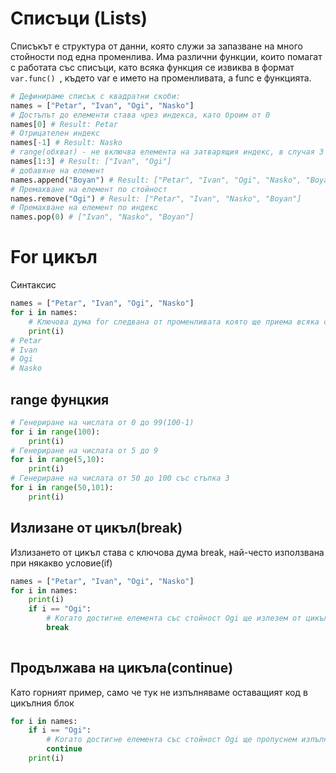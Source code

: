 # Списъци (Lists)
Списъкът е структура от данни, която служи за запазване на много стойности под една променлива. Има различни функции, които помагат с работата със списъци, като всяка функция се извиква в формат `var.func() `, където var e името на променливата, а func e функцията.
```python
# Дефинираме списък с квадратни скоби:
names = ["Petar", "Ivan", "Ogi", "Nasko"]
# Достъпът до елементи става чрез индекса, като броим от 0
names[0] # Result: Petar
# Отрицателен индекс
names[-1] # Result: Nasko
# range(обхват) - не включва елемента на затварящия индекс, в случая 3
names[1:3] # Result: ["Ivan", "Ogi"] 
# добавяне на елемент
names.append("Boyan") # Result: ["Petar", "Ivan", "Ogi", "Nasko", "Boyan"]
# Премахване на елемент по стойност
names.remove("Ogi") # Result: ["Petar", "Ivan", "Nasko", "Boyan"]
# Премахване на елемент по индекс
names.pop(0) # ["Ivan", "Nasko", "Boyan"]
```

# For цикъл
Синтаксис
```python
names = ["Petar", "Ivan", "Ogi", "Nasko"]
for i in names:
    # Ключова дума for следвана от променливата която ще приема всяка стойност(i), ключова дума in и променлива за обхождане(в случая списъка names)
    print(i)
# Petar
# Ivan
# Ogi
# Nasko
```
## range фунцкия
```python
# Генериране на числата от 0 до 99(100-1)
for i in range(100):
    print(i)
# Генериране на числата от 5 до 9
for i in range(5,10):
    print(i)
# Генериране на числата от 50 до 100 със стъпка 3
for i in range(50,101):
    print(i)
```

## Излизане от цикъл(break)
Излизането от цикъл става с ключова дума break, най-често използвана при някакво условие(if)
```python
names = ["Petar", "Ivan", "Ogi", "Nasko"]
for i in names:
    print(i)
    if i == "Ogi":
        # Когато достигне елемента със стойност Ogi ще излезем от цикъла
        break
    
```

## Продължава на цикъла(continue)
Като горният пример, само че тук не изпълняваме оставащият код в цикълния блок
```python
for i in names:
    if i == "Ogi":
        # Когато достигне елемента със стойност Ogi ще пропуснем изпълнението на print-a
        continue
    print(i)
```
